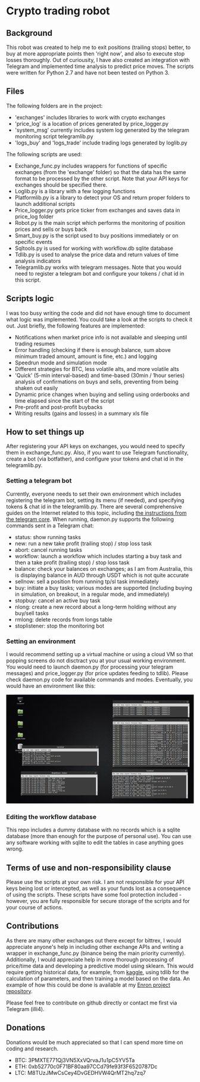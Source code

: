 # Crypto trading robot

## Background 

This robot was created to help me to exit positions (trailing stops) better, to buy at more appropriate points then 'right now', and also to execute stop losses thoroughly. Out of curiousity, I have also created an integration with Telegram and implemented time analysis to predict price moves. The scripts were written for Python 2.7 and have not been tested on Python 3. 

## Files 

The following folders are in the project: 
- 'exchanges' includes libraries to work with crypto exchanges
- 'price_log' is a location of prices generated by price_logger.py
- 'system_msg' currently includes system log generated by the telegram monitoring script telegramlib.py
- 'logs_buy' and 'logs_trade' include trading logs generated by loglib.py

The following scripts are used: 
- Exchange_func.py includes wrappers for functions of specific exchanges (from the 'exchange' folder) so that the data has the same format to be processed by the other script. Note that your API keys for exchanges should be specified there. 
- Loglib.py is a library with a few logging functions 
- Platformlib.py is a library to detect your OS and return proper folders to launch additional scripts
- Price_logger.py gets price ticker from exchanges and saves data in price_log folder 
- Robot.py is the main script which performs the monitoring of position prices and sells or buys back
- Smart_buy.py is the script used to buy positions immediately or on specific events 
- Sqltools.py is used for working with workflow.db sqlite database
- Tdlib.py is used to analyse the price data and return values of time analysis indicators
- Telegramlib.py works with telegram messages. Note that you would need to register a telegram bot and configure your tokens / chat id in this script. 

## Scripts logic 

I was too busy writing the code and did not have enough time to document what logic was implemented. You could take a look at the scripts to check it out. Just briefly, the following features are implemented: 
- Notifications when market price info is not available and sleeping until trading resumes 
- Error handling (checking if there is enough balance, sum above minimum traded amount, amount is fine, etc.) and logging 
- Speedrun mode and simulation mode 
- Different strategies for BTC, less volatile alts, and more volatile alts 
- 'Quick' (5-min interval-based) and time-based (30min / 1hour series) analysis of confirmations on buys and sells, preventing from being shaken out easily
- Dynamic price changes when buying and selling using orderbooks and time elapsed since the start of the script 
- Pre-profit and post-profit buybacks
- Writing results (gains and losses) in a summary xls file 

## How to set things up 

After registering your API keys on exchanges, you would need to specify them in exchange_func.py. Also, if you want to use Telegram functionality, create a bot (via botfather), and configure your tokens and chat id in the telegramlib.py. 

### Setting a telegram bot 

Currently, everyone needs to set their own environment which includes registering the telegram bot, setting its menu (if needed), and specifying tokens & chat id in the telegramlib.py. There are several comprehensive guides on the Internet related to this topic, including [the instructions from the telegram core](https://core.telegram.org/bots#botfather). When running, daemon.py supports the following commands sent in a Telegram chat: 
- status: show running tasks
- new: run a new take profit (trailing stop) / stop loss task 
- abort: cancel running tasks 
- workflow: launch a workflow which includes starting a buy task and then a take profit (trailing stop) / stop loss task 
- balance: check your balances on exchanges; as I am from Australia, this is displaying balance in AUD through USDT which is not quite accurate
- sellnow: sell a position from running tp/sl task immediately 
- buy: initiate a buy tasks; various modes are supported (including buying in simulation, on breakout, in a regular mode, and immediately)
- stopbuy: cancel an active buy task 
- nlong: create a new record about a long-term holding without any buy/sell tasks
- rmlong: delete records from longs table 
- stoplistener: stop the monitoring bot 

### Setting an environment 

I would recommend setting up a virtual machine or using a cloud VM so that popping screens do not disctract you at your usual working environment. You would need to launch daemon.py (for processing your telegram messages) and price_logger.py (for price updates feeding to tdlib). Please check daemon.py code for available commands and modes. Eventually, you would have an environment like this:  

![screen_example](images/screen.png?raw=true "Screen")

### Editing the workflow database

This repo includes a dummy database with no records which is a sqlite database (more than enough for the purpose of personal use). You can use any software working with sqlite to edit the tables in case anything goes wrong. 

## Terms of use and non-responsibility clause

Please use the scripts at your own risk. I am not responsible for your API keys being lost or intercepted, as well as your funds lost as a consequence of using the scripts. These scripts have some fool protection included - however, you are fully responsible for secure storage of the scripts and for your course of actions. 

## Contributions 

As there are many other exchanges out there except for bittrex, I would appreciate anyone's help in including other exchange APIs and writing a wrapper in exchange_func.py (binance being the main priority currently). Additionally, I would appreciate help in more thorough processing of price/time data and developing a predictive model using sklearn. This would require getting historical data, for example, from [kaggle](https://www.kaggle.com/mczielinski/bitcoin-historical-data), using tdlib for the calculation of parameters, and then training a model based on the data. An example of how this could be done is available at my [Enron project repository](https://github.com/illi4/Enron_fraud). 

Please feel free to contribute on github directly or contact me first via Telegram (illi4).

## Donations

Donations would be much appreciated so that I can spend more time on coding and research. 
- BTC: 3PMXTE771Qj3VN5XxVQrvaJ1u1pC5YV5Ta
- ETH: 0xb52770c0F71BF80aa97CCd79fe93f3F6520787Dc
- LTC: M8TUzJMwCsCey4DvGEDHVW4QrMT2hq7zq7
